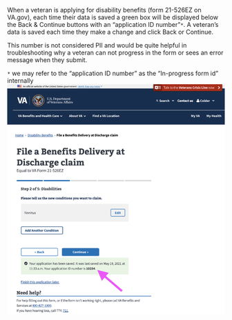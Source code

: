 When a veteran is applying for disability benefits (form 21-526EZ on VA.gov), each time their data is saved a green box will be displayed below the Back & Continue buttons with an “application ID number”`*`.  A veteran’s data is saved each time they make a change and click Back or Continue.

This number is not considered PII and would be quite helpful in troubleshooting why a veteran can not progress in the form or sees an error message when they submit. 

`*` we may refer to the “application ID number” as the “In-progress form id” internally
![application_id_screenshot.png](application_id_screenshot.png)
